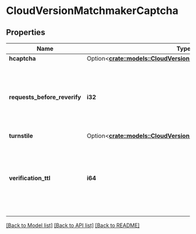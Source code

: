 # CloudVersionMatchmakerCaptcha

## Properties

Name | Type | Description | Notes
------------ | ------------- | ------------- | -------------
**hcaptcha** | Option<[**crate::models::CloudVersionMatchmakerCaptchaHcaptcha**](CloudVersionMatchmakerCaptchaHcaptcha.md)> |  | [optional]
**requests_before_reverify** | **i32** | Denotes how many requests a connection can make before it is required to reverify a captcha. | 
**turnstile** | Option<[**crate::models::CloudVersionMatchmakerCaptchaTurnstile**](CloudVersionMatchmakerCaptchaTurnstile.md)> |  | [optional]
**verification_ttl** | **i64** | Denotes how long a connection can continue to reconnect without having to reverify a captcha (in milliseconds). | 

[[Back to Model list]](../README.md#documentation-for-models) [[Back to API list]](../README.md#documentation-for-api-endpoints) [[Back to README]](../README.md)



